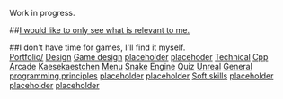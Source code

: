 <!--# [C++](/portfolio/cpp/home)-->
<!--# [General Programmer](/portfolio/programming/home)-->
<!--# [Game Designer](/portfolio/game_design/home)-->
<!--# [Personal](/portfolio/personal/home)-->
Work in progress.

##[I would like to only see what is relevant to me.](/portfolio/guide/who_are_you)<br/>

##I don't have time for games, I'll find it myself.<br/>
[Portfolio/](/portfolio/home)
[Design](/portfolio/design/home)
	[Game design](/portfolio/design/game_design/home)
	[placeholder](/portfolio/)
	[placehoder](/portfolio/)
[Technical](/portfolio/programming/home)
	[Cpp](/portfolio/programming/cpp/home)
		[Arcade](/portfolio/programming/cpp/arcade/home)
			[Kaesekaestchen](/portfolio/programming/cpp/arcade/kaesekaestchen)
			[Menu](/portfolio/programming/cpp/arcade/menu)
			[Snake](/portfolio/programming/cpp/arcade/snake)
		[Engine](/portfolio/programming/cpp/engine)
		[Quiz](/portfolio/programming/cpp/quiz)
		[Unreal](/portfolio/programming/cpp/unreal)
	[General programming principles](/portfolio/programming/patterns/home)
		[placeholder](/portfolio/)
		[placeholder](/portfolio/)
[Soft skills](/portfolio/soft_skills/home)
	[placeholder](/portfolio/)
	[placeholder](/portfolio/)
	[placeholder](/portfolio/)


<!--software dev-->
<!-- c++-->
<!-- general patterns-->
<!---->
<!--how to show you know it? make a tutorial!-->
<!---->
<!--revolutionize learning-->